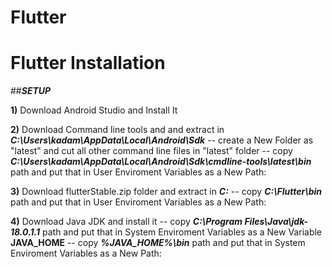 # Flutter

# Flutter Installation
##***SETUP***

**1)** Download Android Studio and Install It

**2)** Download Command line tools and and extract in ***C:\Users\kadam\AppData\Local\Android\Sdk***
-- create a New Folder as "latest" and cut all other command line files in "latest" folder
-- copy ***C:\Users\kadam\AppData\Local\Android\Sdk\cmdline-tools\latest\bin*** path and put that in User Enviroment Variables as a New Path:

**3)** Download flutterStable.zip folder and extract in ***C:***
-- copy ***C:\Flutter\bin*** path and put that in User Enviroment Variables as a New Path:

**4)** Download Java JDK and install it
-- copy ***C:\Program Files\Java\jdk-18.0.1.1*** path and put that in System Enviroment Variables as a New Variable **JAVA_HOME**
-- copy ***%JAVA_HOME%\bin*** path and put that in System Enviroment Variables as a New Path:
